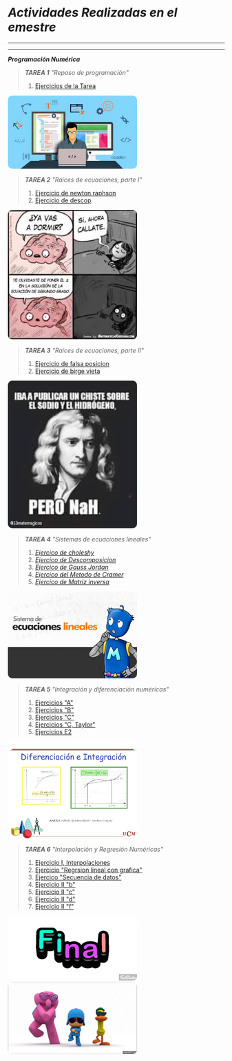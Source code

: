 # *Actividades Realizadas en el emestre*
---
---
 **_Programación Numérica_**

>**_TAREA 1_**
>_"Repaso de programación"_
>1. [Ejercicios de la Tarea](https://github.com/NestorHB20/Proyecto_Final/blob/main/PN%20Tarea%201.py)

<img src="RepasoP.jpg" width="300" style="border-radius:10px;" alt="Imagen de programacion">

>**_TAREA 2_**
>_"Raíces de ecuaciones, parte I"_
>1. [Ejercicio de newton raphson](https://github.com/NestorHB20/Proyecto_Final/blob/main/newtonraphson%20(1).fig)
>2. [Ejercicio de descop](https://github.com/NestorHB20/Proyecto_Final/blob/main/descop%20(1).fig)

<img src="meme.jpg" width="300" style="border-radius:10px;" alt="MEME">

>**_TAREA 3_**
>_"Raíces de ecuaciones, parte II"_
>1. [Ejercicio de falsa posicion](https://github.com/NestorHB20/Proyecto_Final/blob/main/MetFP%20(1).mlx)
>2. [Ejercicio de birge vieta](https://github.com/NestorHB20/Proyecto_Final/blob/main/MetBV%20(1).mlx)

<img src="Newtonmme.jpg" width="300" style="border-radius:10px;" alt="LOL">

>**_TAREA 4_**
>_"Sistemas de ecuaciones lineales"_
>1. [_Ejercico de choleshy_](https://github.com/NestorHB20/Proyecto_Final/blob/main/Choleshy.py)
>2. [_Ejercico de Descomposicion_](https://github.com/NestorHB20/Proyecto_Final/blob/main/Descomposicion%20Lu.py)
>3. [_Ejercico de Gauss Jordan_](https://github.com/NestorHB20/Proyecto_Final/blob/main/GaussJordan.py)
>4. [_Ejercico del Metodo de Cramer_](https://github.com/NestorHB20/Proyecto_Final/blob/main/MD%20cramer.py)
>5. [_Ejercico de Matriz inversa_](https://github.com/NestorHB20/Proyecto_Final/blob/main/Matriz%20inversa.py)

<img src="imagen L.jpg" width="300" style="border-radius:10px;" alt="Imagen">

>**_TAREA 5_**
>_"Integración y diferenciación numéricas"_
>1. [Ejercicios "A"](https://github.com/NestorHB20/Proyecto_Final/blob/main/Tarea5A.py)
>2. [Ejercicios "B"](https://github.com/NestorHB20/Proyecto_Final/blob/44c5751f77d91ef1178d5c055e7549a924c7048c/Tarea5B.py)
>3. [Ejercicios "C"](https://github.com/NestorHB20/Proyecto_Final/blob/44c5751f77d91ef1178d5c055e7549a924c7048c/Tarea5C.py)
>4. [Ejercicios "C, Taylor"](https://github.com/NestorHB20/Proyecto_Final/blob/44c5751f77d91ef1178d5c055e7549a924c7048c/Tarea5CTaylor.py)
>5. [Ejercicios E2](https://github.com/NestorHB20/Proyecto_Final/blob/44c5751f77d91ef1178d5c055e7549a924c7048c/Tarea5E2.py)

<img src="Diferenciacion.jpg" width="300" style="border-radius:10px;" alt="Integracion">

>**_TAREA 6_**
>_"Interpolación y Regresión Numéricas"_
>1. [Ejercicio I, Interpolaciones](https://github.com/NestorHB20/Proyecto_Final/blob/main/Ejercicio%20I%2C%20Interpolaciones.py)
>2. [Ejercicio "Regrsion lineal con grafica"](https://github.com/NestorHB20/Proyecto_Final/blob/main/Regresion%20Lineal%20y%20grafica.py)
>3. [Ejercico "Secuencia de datos"](https://github.com/NestorHB20/Proyecto_Final/blob/main/Secuencia%20de%20datos.py)
>4. [Ejercicio II "b"](https://github.com/NestorHB20/Proyecto_Final/blob/main/Ejercicio%20II%20%22b%22.py)
>5. [Ejercicio II "c"](https://github.com/NestorHB20/Proyecto_Final/blob/main/Ejercicio%20II%20%22c%22.py)
>6. [Ejercicio II "d"](https://github.com/NestorHB20/Proyecto_Final/blob/main/Ejercicio%20II%20%22d%22.py)
>7. [Ejercicio II "f"](https://github.com/NestorHB20/Proyecto_Final/blob/main/Ejercicio%20II%20%22f%22.py)


<img src="https://raw.githubusercontent.com/NestorHB20/Proyecto_Final/main/Final.gif" width="300" style="border-radius:10px;">

<img src="pocoyo.gif" width="300" style="border-radius:10px;" alt="El pocoyo">

